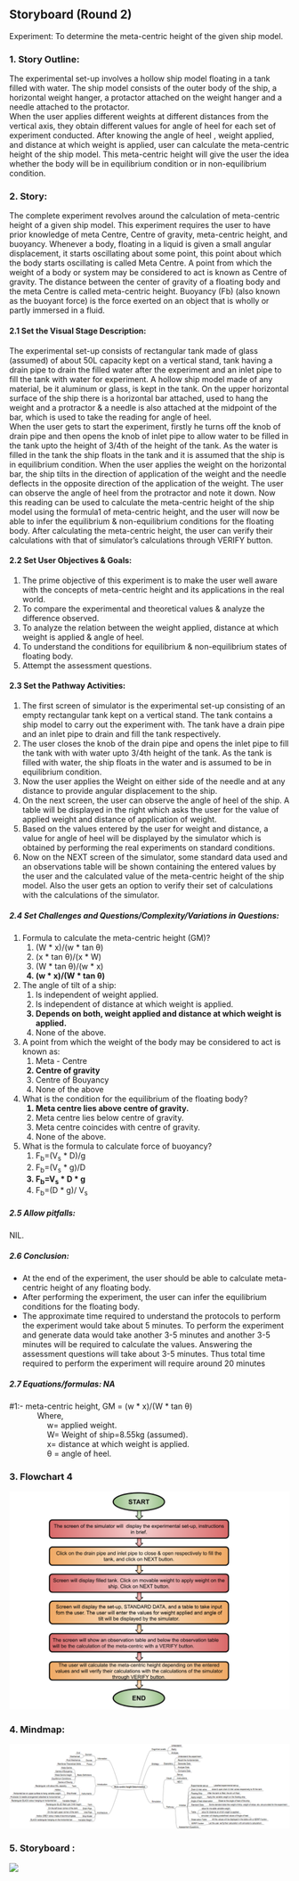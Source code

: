 ## Storyboard (Round 2)


Experiment: To determine the meta-centric height of the given ship model.

### 1. Story Outline:

The experimental set-up involves a hollow ship model floating in a tank filled with water. The ship model consists of the outer body of the ship, a horizontal weight hanger, a protactor attached on the weight hanger and a needle attached to the protactor. <br>
When the user applies different weights at different distances from the vertical axis, they obtain different values for angle of heel for each set of experiment conducted. After knowing the angle of heel , weight applied, and distance at which weight is applied, user can calculate the meta-centric height of the ship model. This meta-centric height will give the user the idea whether the body will be in equilibrium condition or in non-equilibrium condition.


### 2. Story:

The complete experiment revolves around the calculation of meta-centric height of a given ship model. This experiment requires the user to have prior knowledge of meta Centre, Centre of gravity, meta-centric height, and buoyancy. Whenever a body, floating in a liquid is given a small angular displacement, it starts oscillating about some point, this point about which the body starts oscillating is called Meta Centre. A point from which the weight of a body or system may be considered to act is known as Centre of gravity. The distance between the center of gravity of a floating body and the meta Centre is called meta-centric height. Buoyancy (Fb) (also known as the buoyant force) is the force exerted on an object that is wholly or partly immersed in a fluid.

#### 2.1 Set the Visual Stage Description:
The experimental set-up consists of rectangular tank made of glass (assumed) of about 50L capacity kept on a vertical stand, tank having a drain pipe to drain the filled water after the experiment and an inlet pipe to fill the tank with water for experiment. A hollow ship model made of any material, be it aluminum or glass, is kept in the tank. On the upper horizontal surface of the ship there is a horizontal bar attached, used to hang the weight and a protractor & a needle is also attached at the midpoint of the bar, which is used to take the reading for angle of heel.<br>
When the user gets to start the experiment, firstly he turns off the knob of drain pipe and then opens the knob of inlet pipe to allow water to be filled in the tank upto the height of 3/4th of the height of the tank. As the water is filled in the tank the ship floats in the tank and it is assumed that the ship is in equilibrium condition. When the user applies the weight on the horizontal bar, the ship tilts in the direction of application of the weight and the needle deflects in the opposite direction of the application of the weight.
The user can observe the angle of heel from the protractor and note it down. Now this reading can be used to calculate the meta-centric height of the ship model using the formula1 of meta-centric height, and the user will now be able to infer the equilibrium & non-equilibrium conditions for the floating body. After calculating the meta-centric height, the user can verify their calculations with that of simulator’s calculations through VERIFY button.


#### 2.2 Set User Objectives & Goals:
1.	The prime objective of this experiment is to make the user well aware with the concepts of meta-centric height and its applications in the  real world.<br>
2.	To compare the experimental and theoretical values & analyze the difference observed.<br>
3.	To analyze the relation between the weight applied, distance at which weight is applied & angle of heel.<br>
4.	To understand the conditions for equilibrium & non-equilibrium states of floating body.<br>
5.	Attempt the assessment questions.


#### 2.3 Set the Pathway Activities:

<ol><li>The first screen of simulator is the experimental set-up consisting of an empty rectangular tank kept on a vertical stand. The tank contains a ship model to carry out the experiment with. The tank have a drain pipe and an inlet pipe to drain and fill the tank respectively.
</li>
<li>The user closes the knob of the drain pipe and opens the inlet pipe to fill the tank with with water upto 3/4th height of the tank. As the tank is filled with water, the ship floats in the water and is assumed to be in equilibrium condition.</li>
<li>Now the user applies the Weight on either side of the needle and at any distance to provide angular displacement to the ship.</li>
<li>On the next screen, the user can observe the angle of heel of the ship. A table will be displayed in the right which asks the user for the value of applied weight and distance of application of weight.</li>
<li>Based on the values entered by the user for weight and distance, a value for angle of heel will be displayed by the simulator which is obtained by performing the real experiments on standard conditions.</li>
<li>Now on the NEXT screen of the simulator, some standard data used and an observations table will be shown containing the entered values by the user and the calculated value of the meta-centric height of the ship model. Also the user gets an option to verify their set of calculations with the calculations of the simulator.</li></ol>


##### 2.4 Set Challenges and Questions/Complexity/Variations in Questions:

<ol>
<li>Formula to calculate the meta-centric height (GM)?
<ol><li>(W * x)/(w * tan &theta;)</li>
<li>(x * tan &theta;)/(x * W)</li>
<li>(W * tan &theta;)/(w * x)</li>
<b><li>(w * x)/(W * tan &theta;)</li></b></ol>
</li>
<li>The angle of tilt of a ship:
<ol><li>Is independent of weight applied.</li>
<li>Is independent of distance at which weight is applied.</li>
<b><li>Depends on both, weight applied and distance at which weight is applied.</li></b>
<li>None of the above.</li></ol></li>
<li>A point from which the  weight of the body may be considered to act is known as:
<ol><li>Meta - Centre</li>
<b><li>Centre of gravity</li></b>
<li>Centre of  Bouyancy</li>
<li>None of the above</li></ol></li>
<li>What is the condition for the equilibrium of the floating body?
<ol><b><li>Meta centre lies above centre of gravity.</li></b>
<li>Meta centre lies below centre of gravity.</li>
<li>Meta centre coincides with centre of gravity.</li>
<li>None of the above.</li></ol></li>
<li>What is the formula to calculate force of buoyancy?
<ol><li>F<sub>b</sub>=(V<sub>s</sub> * D)/g</li>
<li>F<sub>b</sub>=(V<sub>s</sub> * g)/D</li>
<b><li>F<sub>b</sub>=V<sub>s</sub> * D * g</li></b>
<li>F<sub>b</sub>=(D * g)/ V<sub>s</sub></li></ol></li>
</ol>


##### 2.5 Allow pitfalls:
NIL.

##### 2.6 Conclusion:
<ul><li>At the end of the experiment, the user should be able to calculate meta-centric height of any floating body.</li>
<li>After performing the experiment, the user can infer the equilibrium conditions for the floating body.</li>
<li>The approximate time required to understand the protocols to perform the experiment would take about 5 minutes. To perform the experiment and generate data would take another 3-5 minutes and another 3-5 minutes will be required to calculate the values. Answering the assessment questions will take about 3-5 minutes. Thus total time required to perform the experiment will require around 20 minutes</li></ul>


##### 2.7 Equations/formulas: NA
#1:- meta-centric height, GM = (w * x)/(W * tan &theta;)<br>
&emsp; &emsp; &emsp;Where, <br>
&emsp; &emsp; &emsp; &emsp;w= applied weight.<br>
&emsp; &emsp; &emsp; &emsp;W= Weight of ship=8.55kg (assumed).<br>
&emsp; &emsp; &emsp; &emsp;x= distance at which weight is applied.<br>
&emsp; &emsp; &emsp; &emsp;&theta; = angle of heel.<br>



### 3. Flowchart 4
<img src="flowchart/flowchart.png"/><br>


### 4. Mindmap:
<img src="mindmap/mindmap.png"/><br>

### 5. Storyboard :
<img src="storyboard/storyboard.png"/><br>

